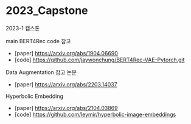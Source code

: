 # 2023_Capstone
2023-1 캡스톤

main BERT4Rec code 참고
- [paper] https://arxiv.org/abs/1904.06690
- [code] https://github.com/jaywonchung/BERT4Rec-VAE-Pytorch.git

Data Augmentation 참고 논문
- [paper] https://arxiv.org/abs/2203.14037

Hyperbolic Embedding
- [paper] https://arxiv.org/abs/2104.03869
- [code] https://github.com/leymir/hyperbolic-image-embeddings

